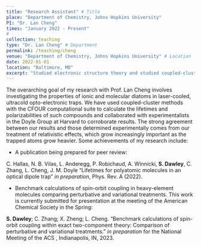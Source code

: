 ```yaml
---
title: "Research Assistant" # Title
place: "Department of Chemistry, Johns Hopkins University"
PI: "Dr. Lan Cheng"
times: "January 2022 - Present"
#
collection: teaching
type: "Dr. Lan Cheng" # Department 
permalink: /teaching/cheng
venue: "Department of Chemistry, Johns Hopkins University" # Location
date: 2022-01-01
location: "Baltimore, MD"
excerpt: "Studied electronic structure theory and studied coupled-cluster methods to investigate compounds in opto-electronic traps at ultracold temperatures."
---
```


The overarching goal of my research with Prof. Lan Cheng involves investigating the properties of ionic and molecular diatoms in laser-cooled, ultracold opto-electronic traps. We have used coupled-cluster methods with the CFOUR computational suite to calculate the lifetimes and polarizabilities of such compounds and collaborated with experimentalists in the Doyle Group at Harvard to corroborate results. The strong agreement between our results and those determined experimentally comes from our treatment of relativistic effects, which grow increasingly important as the trapped atoms grow heavier. Some achievements of my research include:
- A publication being prepared for peer review:

C. Hallas, N. B. Vilas, L. Anderegg, P. Robichaud, A. Winnicki, **S. Dawley**, C. Zhang, L. Cheng, J. M. Doyle “Lifetimes
for polyatomic molecules in an optical dipole trap” *in preparation*, Phys. Rev. A (2022).

- Benchmark calculations of spin-orbit coupling in heavy-element molecules comparing perturbative and variational treatments. This work is currently submitted for presentation at the meeting of the American Chemical Society in the Spring:

**S. Dawley**; C. Zhang; X. Zheng; L. Cheng. “Benchmark calculations of spin-orbit coupling within exact
two-component theory: Comparison of perturbative and variational treatments.” *in preparation* for the National
Meeting of the ACS , Indianapolis, IN, 2023.